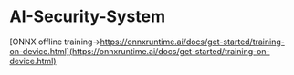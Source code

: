 # AI-Security-System

[ONNX offline training->https://onnxruntime.ai/docs/get-started/training-on-device.html](https://onnxruntime.ai/docs/get-started/training-on-device.html)
